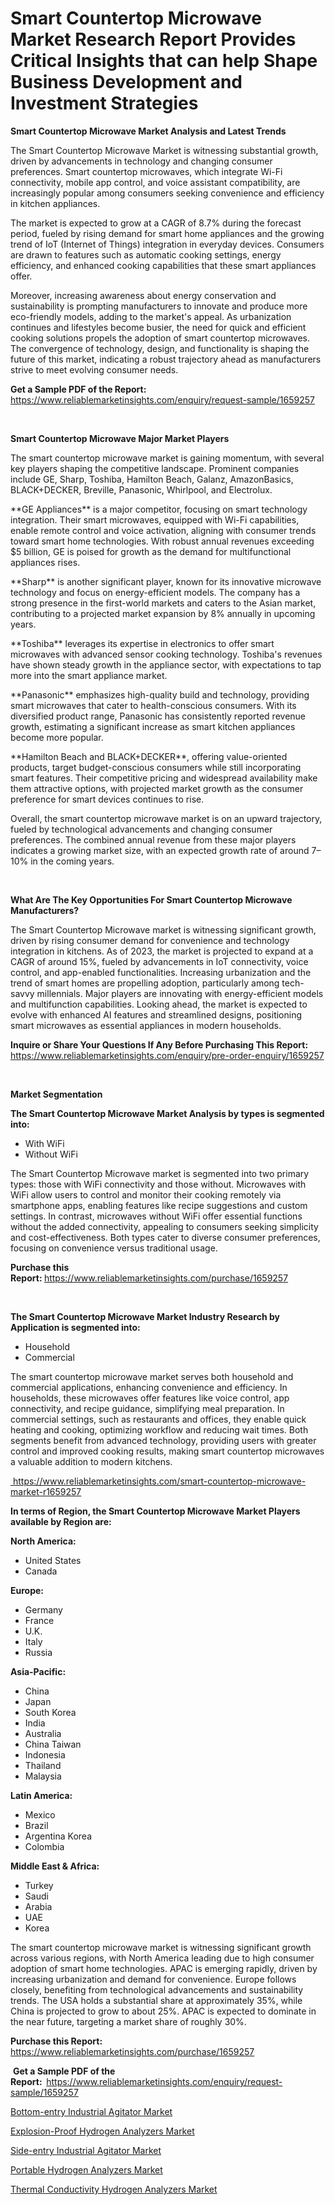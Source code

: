 <p><h1>Smart Countertop Microwave Market Research Report Provides Critical Insights that can help Shape Business Development and Investment Strategies</h1></p><p><strong>Smart Countertop Microwave Market Analysis and Latest Trends</strong></p>
<p><p>The Smart Countertop Microwave Market is witnessing substantial growth, driven by advancements in technology and changing consumer preferences. Smart countertop microwaves, which integrate Wi-Fi connectivity, mobile app control, and voice assistant compatibility, are increasingly popular among consumers seeking convenience and efficiency in kitchen appliances. </p><p>The market is expected to grow at a CAGR of 8.7% during the forecast period, fueled by rising demand for smart home appliances and the growing trend of IoT (Internet of Things) integration in everyday devices. Consumers are drawn to features such as automatic cooking settings, energy efficiency, and enhanced cooking capabilities that these smart appliances offer. </p><p>Moreover, increasing awareness about energy conservation and sustainability is prompting manufacturers to innovate and produce more eco-friendly models, adding to the market's appeal. As urbanization continues and lifestyles become busier, the need for quick and efficient cooking solutions propels the adoption of smart countertop microwaves. The convergence of technology, design, and functionality is shaping the future of this market, indicating a robust trajectory ahead as manufacturers strive to meet evolving consumer needs.</p></p>
<p><strong>Get a Sample PDF of the Report:&nbsp;</strong> <a href="https://www.reliablemarketinsights.com/enquiry/request-sample/1659257?utm_campaign=2177&utm_medium=2&utm_source=Github&utm_content=ia&utm_term=28022025&utm_id=smart-countertop-microwave">https://www.reliablemarketinsights.com/enquiry/request-sample/1659257</a></p>
<p>&nbsp;</p>
<p><strong>Smart Countertop Microwave Major Market Players</strong></p>
<p><p>The smart countertop microwave market is gaining momentum, with several key players shaping the competitive landscape. Prominent companies include GE, Sharp, Toshiba, Hamilton Beach, Galanz, AmazonBasics, BLACK+DECKER, Breville, Panasonic, Whirlpool, and Electrolux.</p><p>**GE Appliances** is a major competitor, focusing on smart technology integration. Their smart microwaves, equipped with Wi-Fi capabilities, enable remote control and voice activation, aligning with consumer trends toward smart home technologies. With robust annual revenues exceeding $5 billion, GE is poised for growth as the demand for multifunctional appliances rises.</p><p>**Sharp** is another significant player, known for its innovative microwave technology and focus on energy-efficient models. The company has a strong presence in the first-world markets and caters to the Asian market, contributing to a projected market expansion by 8% annually in upcoming years.</p><p>**Toshiba** leverages its expertise in electronics to offer smart microwaves with advanced sensor cooking technology. Toshiba's revenues have shown steady growth in the appliance sector, with expectations to tap more into the smart appliance market.</p><p>**Panasonic** emphasizes high-quality build and technology, providing smart microwaves that cater to health-conscious consumers. With its diversified product range, Panasonic has consistently reported revenue growth, estimating a significant increase as smart kitchen appliances become more popular.</p><p>**Hamilton Beach and BLACK+DECKER**, offering value-oriented products, target budget-conscious consumers while still incorporating smart features. Their competitive pricing and widespread availability make them attractive options, with projected market growth as the consumer preference for smart devices continues to rise.</p><p>Overall, the smart countertop microwave market is on an upward trajectory, fueled by technological advancements and changing consumer preferences. The combined annual revenue from these major players indicates a growing market size, with an expected growth rate of around 7–10% in the coming years.</p></p>
<p>&nbsp;</p>
<p><strong>What Are The Key Opportunities For Smart Countertop Microwave Manufacturers?</strong></p>
<p><p>The Smart Countertop Microwave market is witnessing significant growth, driven by rising consumer demand for convenience and technology integration in kitchens. As of 2023, the market is projected to expand at a CAGR of around 15%, fueled by advancements in IoT connectivity, voice control, and app-enabled functionalities. Increasing urbanization and the trend of smart homes are propelling adoption, particularly among tech-savvy millennials. Major players are innovating with energy-efficient models and multifunction capabilities. Looking ahead, the market is expected to evolve with enhanced AI features and streamlined designs, positioning smart microwaves as essential appliances in modern households.</p></p>
<p><strong>Inquire or Share Your Questions If Any Before Purchasing This Report:</strong> <a href="https://www.reliablemarketinsights.com/enquiry/pre-order-enquiry/1659257?utm_campaign=2177&utm_medium=2&utm_source=Github&utm_content=ia&utm_term=28022025&utm_id=smart-countertop-microwave">https://www.reliablemarketinsights.com/enquiry/pre-order-enquiry/1659257</a></p>
<p>&nbsp;</p>
<p><strong>Market Segmentation</strong></p>
<p><strong>The Smart Countertop Microwave Market Analysis by types is segmented into:</strong></p>
<p><ul><li>With WiFi</li><li>Without WiFi</li></ul></p>
<p><p>The Smart Countertop Microwave market is segmented into two primary types: those with WiFi connectivity and those without. Microwaves with WiFi allow users to control and monitor their cooking remotely via smartphone apps, enabling features like recipe suggestions and custom settings. In contrast, microwaves without WiFi offer essential functions without the added connectivity, appealing to consumers seeking simplicity and cost-effectiveness. Both types cater to diverse consumer preferences, focusing on convenience versus traditional usage.</p></p>
<p><strong>Purchase this Report:&nbsp;</strong><a href="https://www.reliablemarketinsights.com/purchase/1659257?utm_campaign=2177&utm_medium=2&utm_source=Github&utm_content=ia&utm_term=28022025&utm_id=smart-countertop-microwave">https://www.reliablemarketinsights.com/purchase/1659257</a></p>
<p>&nbsp;</p>
<p><strong>The Smart Countertop Microwave Market Industry Research by Application is segmented into:</strong></p>
<p><ul><li>Household</li><li>Commercial</li></ul></p>
<p><p>The smart countertop microwave market serves both household and commercial applications, enhancing convenience and efficiency. In households, these microwaves offer features like voice control, app connectivity, and recipe guidance, simplifying meal preparation. In commercial settings, such as restaurants and offices, they enable quick heating and cooking, optimizing workflow and reducing wait times. Both segments benefit from advanced technology, providing users with greater control and improved cooking results, making smart countertop microwaves a valuable addition to modern kitchens.</p></p>
<p><a href="https://www.reliablemarketinsights.com/smart-countertop-microwave-market-r1659257?utm_campaign=2177&utm_medium=2&utm_source=Github&utm_content=ia&utm_term=28022025&utm_id=smart-countertop-microwave">&nbsp;https://www.reliablemarketinsights.com/smart-countertop-microwave-market-r1659257</a></p>
<p><strong>In terms of Region, the Smart Countertop Microwave Market Players available by Region are:</strong></p>
<p>
    <p> <strong> North America: </strong>
        <ul>
            <li>United States</li>
            <li>Canada</li>
        </ul>
        </p> 
    <p> <strong> Europe: </strong>
        <ul>
            <li>Germany</li>
            <li>France</li>
            <li>U.K.</li>
            <li>Italy</li>
            <li>Russia</li>
        </ul>
        </p> 
    <p> <strong> Asia-Pacific: </strong>
        <ul>
            <li>China</li>
            <li>Japan</li>
            <li>South Korea</li>
            <li>India</li>
            <li>Australia</li>
            <li>China Taiwan</li>
            <li>Indonesia</li>
            <li>Thailand</li>
            <li>Malaysia</li>
        </ul>
        </p> 
    <p> <strong> Latin America: </strong>
        <ul>
            <li>Mexico</li>
            <li>Brazil</li>
            <li>Argentina Korea</li>
            <li>Colombia</li>
        </ul>
        </p> 
    <p> <strong> Middle East & Africa: </strong>
        <ul>
            <li>Turkey</li>
            <li>Saudi</li>
            <li>Arabia</li>
            <li>UAE</li>
            <li>Korea</li>
        </ul>
    </p>
    </p>
<p><p>The smart countertop microwave market is witnessing significant growth across various regions, with North America leading due to high consumer adoption of smart home technologies. APAC is emerging rapidly, driven by increasing urbanization and demand for convenience. Europe follows closely, benefiting from technological advancements and sustainability trends. The USA holds a substantial share at approximately 35%, while China is projected to grow to about 25%. APAC is expected to dominate in the near future, targeting a market share of roughly 30%.</p></p>
<p><strong>Purchase this Report: </strong><a href="https://www.reliablemarketinsights.com/purchase/1659257?utm_campaign=2177&utm_medium=2&utm_source=Github&utm_content=ia&utm_term=28022025&utm_id=smart-countertop-microwave">https://www.reliablemarketinsights.com/purchase/1659257</a></p>
<p>&nbsp;<strong>Get a Sample PDF of the Report:&nbsp;&nbsp;</strong><a href="https://www.reliablemarketinsights.com/enquiry/request-sample/1659257?utm_campaign=2177&utm_medium=2&utm_source=Github&utm_content=ia&utm_term=28022025&utm_id=smart-countertop-microwave">https://www.reliablemarketinsights.com/enquiry/request-sample/1659257</a></p>
<p><strong></strong></p>
<p><p><a href="https://github.com/balapopepi/Market-Research-Report-List-1/blob/main/bottom-entry-industrial-agitator-market.md?utm_campaign=2177&utm_medium=2&utm_source=Github&utm_content=ia&utm_term=28022025&utm_id=smart-countertop-microwave">Bottom-entry Industrial Agitator Market</a></p><p><a href="https://github.com/spoorsusama/Market-Research-Report-List-1/blob/main/explosion-proof-hydrogen-analyzers-market.md?utm_campaign=2177&utm_medium=2&utm_source=Github&utm_content=ia&utm_term=28022025&utm_id=smart-countertop-microwave">Explosion-Proof Hydrogen Analyzers Market</a></p><p><a href="https://github.com/tashipmhuiri/Market-Research-Report-List-1/blob/main/side-entry-industrial-agitator-market.md?utm_campaign=2177&utm_medium=2&utm_source=Github&utm_content=ia&utm_term=28022025&utm_id=smart-countertop-microwave">Side-entry Industrial Agitator Market</a></p><p><a href="https://github.com/lynlynyusay/Market-Research-Report-List-1/blob/main/portable-hydrogen-analyzers-market.md?utm_campaign=2177&utm_medium=2&utm_source=Github&utm_content=ia&utm_term=28022025&utm_id=smart-countertop-microwave">Portable Hydrogen Analyzers Market</a></p><p><a href="https://github.com/azorrotutus/Market-Research-Report-List-1/blob/main/thermal-conductivity-hydrogen-analyzers-market.md?utm_campaign=2177&utm_medium=2&utm_source=Github&utm_content=ia&utm_term=28022025&utm_id=smart-countertop-microwave">Thermal Conductivity Hydrogen Analyzers Market</a></p></p>
